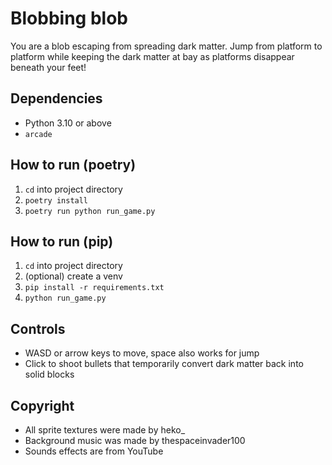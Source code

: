 # Blobbing blob

You are a blob escaping from spreading dark matter.
Jump from platform to platform while keeping the dark matter at bay as platforms disappear beneath your feet!

## Dependencies

- Python 3.10 or above
- `arcade`

## How to run (poetry)

1. `cd` into project directory
2. `poetry install`
3. `poetry run python run_game.py`

## How to run (pip)

1. `cd` into project directory
2. (optional) create a venv
3. `pip install -r requirements.txt`
4. `python run_game.py`

## Controls

- WASD or arrow keys to move, space also works for jump
- Click to shoot bullets that temporarily convert dark matter back into solid blocks

## Copyright

- All sprite textures were made by heko_
- Background music was made by thespaceinvader100
- Sounds effects are from YouTube
